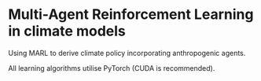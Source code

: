 # Multi-Agent Reinforcement Learning in climate models
Using MARL to derive climate policy incorporating anthropogenic agents. 

All learning algorithms utilise PyTorch (CUDA is recommended).



